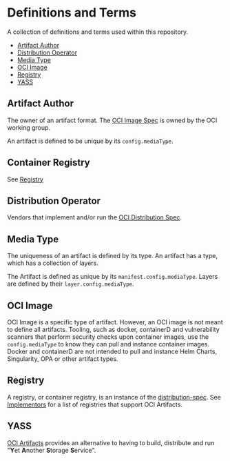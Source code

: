 # Definitions and Terms

A collection of definitions and terms used within this repository.

* [Artifact Author](#artifact-author)
* [Distribution Operator](#distribution-operator)
* [Media Type](#media-type)
* [OCI Image](#oci-image)
* [Registry](#registry)
* [YASS](#yass)

## Artifact Author

The owner of an artifact format. The [OCI Image Spec](https://github.com/opencontainers/image-spec/) is owned by the OCI working group. 

An artifact is defined to be unique by its `config.mediaType`. 

## Container Registry

See [Registry](#registry)


## Distribution Operator

Vendors that implement and/or run the [OCI Distribution Spec](https://github.com/opencontainers/distribution-spec/). 

## Media Type

The uniqueness of an artifact is defined by its type. An artifact has a type, which has a collection of layers.

The Artifact is defined as unique by its `manifest.config.mediaType`. Layers are defined by their `layer.config.mediaType`. 

## OCI Image

OCI Image is a specific type of artifact. However, an OCI image is not meant to define all artifacts. Tooling, such as docker, containerD and vulnerability scanners that perform security checks upon container images, use the `config.mediaType` to know they can pull and instance container images. Docker and containerD are not intended to pull and instance Helm Charts, Singularity, OPA or other artifact types. 

## Registry

A registry, or container registry, is an instance of the [distribution-spec]. See [Implementors][implementors] for a list of registries that support OCI Artifacts. 

## YASS

[OCI Artifacts][artifacts] provides an alternative to having to build, distribute and run "**Y**et **A**nother **S**torage **S**ervice". 

[artifacts]: https://github.com/opencontainers/artifacts
[implementors]: https://github.com/SteveLasker/artifacts/blob/implementors/implementations.md
[distribution-spec]: https://github.com/opencontainers/distribution-spec/
